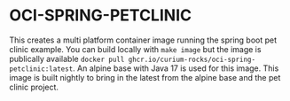 # OCI-SPRING-PETCLINIC
This creates a multi platform container image running the spring boot pet clinic example. You can build locally with `make image` but the image is publically available `docker pull ghcr.io/curium-rocks/oci-spring-petclinic:latest`. An alpine base with Java 17 is used for this image.  This image is built nightly to bring in the latest from the alpine base and the pet clinic project.